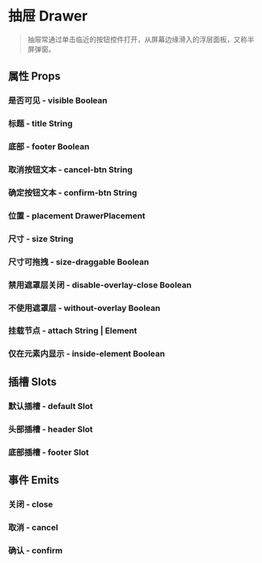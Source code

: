 <!--
 * @Author: Quarter
 * @Date: 2022-01-11 06:23:27
 * @LastEditTime: 2022-02-20 06:31:30
 * @LastEditors: Quarter
 * @Description: 抽屉说明文档
 * @FilePath: /t-ui-kit/documents/docs/Drawer/README.md
-->
<script setup>
import { ComponentDemo } from "documents/components";
</script>

# 抽屉 Drawer

> 抽屉常通过单击临近的按钮控件打开，从屏幕边缘滑入的浮层面板，又称半屏弹窗。

## 属性 Props

### 是否可见 - visible <t-tag theme="primary" variant="light">Boolean</t-tag>

<component-demo url="/documents/docs/Drawer/VisibleDemo.vue"></component-demo>

### 标题 - title <t-tag theme="primary" variant="light">String</t-tag>

<component-demo url="/documents/docs/Drawer/TitleDemo.vue"></component-demo>

### 底部 - footer <t-tag theme="primary" variant="light">Boolean</t-tag>

<component-demo url="/documents/docs/Drawer/FooterDemo.vue"></component-demo>

### 取消按钮文本 - cancel-btn <t-tag theme="primary" variant="light">String</t-tag>

<component-demo url="/documents/docs/Drawer/CancelBtnDemo.vue"></component-demo>

### 确定按钮文本 - confirm-btn <t-tag theme="primary" variant="light">String</t-tag>

<component-demo url="/documents/docs/Drawer/ConfirmBtnDemo.vue"></component-demo>

### 位置 - placement <t-tag theme="primary" variant="light">DrawerPlacement</t-tag>

<component-demo url="/documents/docs/Drawer/PlacementDemo.vue"></component-demo>

### 尺寸 - size <t-tag theme="primary" variant="light">String</t-tag>

<component-demo url="/documents/docs/Drawer/SizeDemo.vue"></component-demo>

### 尺寸可拖拽 - size-draggable <t-tag theme="primary" variant="light">Boolean</t-tag>

<component-demo url="/documents/docs/Drawer/SizeDraggableDemo.vue"></component-demo>

### 禁用遮罩层关闭 - disable-overlay-close <t-tag theme="primary" variant="light">Boolean</t-tag>

<component-demo url="/documents/docs/Drawer/DisableOverlayCloseDemo.vue"></component-demo>

### 不使用遮罩层 - without-overlay <t-tag theme="primary" variant="light">Boolean</t-tag>

<component-demo url="/documents/docs/Drawer/WithoutOverlayDemo.vue"></component-demo>

### 挂载节点 - attach <t-tag theme="primary" variant="light">String | Element</t-tag>

<component-demo url="/documents/docs/Drawer/AttachDemo.vue"></component-demo>

### 仅在元素内显示 - inside-element <t-tag theme="primary" variant="light">Boolean</t-tag>

<component-demo url="/documents/docs/Drawer/InsideElementDemo.vue"></component-demo>

## 插槽 Slots

### 默认插槽 - default <t-tag theme="primary" variant="light">Slot</t-tag>

<component-demo url="/documents/docs/Drawer/DefaultSlotDemo.vue"></component-demo>

### 头部插槽 - header <t-tag theme="primary" variant="light">Slot</t-tag>

<component-demo url="/documents/docs/Drawer/HeaderSlotDemo.vue"></component-demo>

### 底部插槽 - footer <t-tag theme="primary" variant="light">Slot</t-tag>

<component-demo url="/documents/docs/Drawer/FooterSlotDemo.vue"></component-demo>

## 事件 Emits

### 关闭 - close

<component-demo url="/documents/docs/Drawer/EmitCloseDemo.vue"></component-demo>

### 取消 - cancel

<component-demo url="/documents/docs/Drawer/EmitCancelDemo.vue"></component-demo>

### 确认 - confirm

<component-demo url="/documents/docs/Drawer/EmitConfirmDemo.vue"></component-demo>